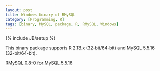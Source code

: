 ```yaml
---
layout: post
title: Windows binary of RMySQL
category: [Programming, R]
tags: [binary, MySQL, package, R, RMySQL, Windows]
---
```

{% include JB/setup %}

This binary package supports R 2.13.x (32-bit/64-bit) and MySQL 5.5.16 (32-bit/64-bit).

[RMySQL 0.8-0 for MySQL 5.5.16](http://yixuan.cos.name/en/wp-content/uploads/2011/10/RMySQL_0.8-0_for_MySQL_5.5.16.zip)



